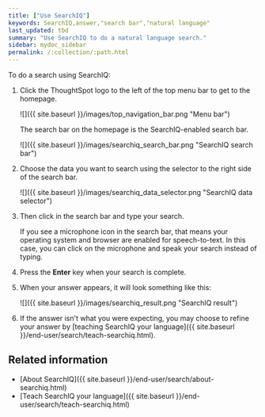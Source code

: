 ```yaml
---
title: ["Use SearchIQ"]
keywords: SearchIQ,answer,"search bar","natural language"
last_updated: tbd
summary: "Use SearchIQ to do a natural language search."
sidebar: mydoc_sidebar
permalink: /:collection/:path.html
---
```


To do a search using SearchIQ:

1. Click the ThoughtSpot logo to the left of the top menu bar to get to the homepage.

   ![]({{ site.baseurl }}/images/top_navigation_bar.png "Menu bar")

   The search bar on the homepage is the SearchIQ-enabled search bar.

   ![]({{ site.baseurl }}/images/searchiq_search_bar.png "SearchIQ search bar")   

2. Choose the data you want to search using the selector to the right side of the search bar.

   ![]({{ site.baseurl }}/images/searchiq_data_selector.png "SearchIQ data selector")

3. Then click in the search bar and type your search.

   If you see a microphone icon in the search bar, that means your operating system and browser are enabled for speech-to-text. In this case, you can click on the microphone and speak your search instead of typing.

4. Press the **Enter** key when your search is complete.

5. When your answer appears, it will look something like this:

   ![]({{ site.baseurl }}/images/searchiq_result.png "SearchIQ result")

6. If the answer isn't what you were expecting, you may choose to refine your answer by [teaching SearchIQ your language]({{ site.baseurl }}/end-user/search/teach-searchiq.html).

## Related information

-   [About SearchIQ]({{ site.baseurl }}/end-user/search/about-searchiq.html)
-   [Teach SearchIQ your language]({{ site.baseurl }}/end-user/search/teach-searchiq.html)
